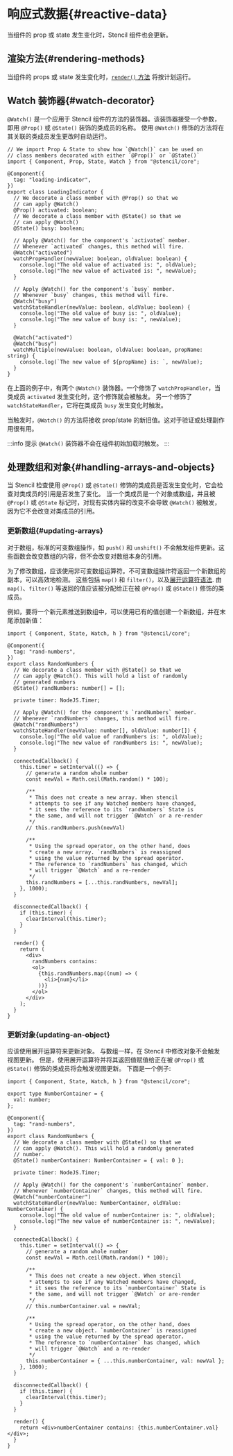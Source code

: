 # 响应式数据{#reactive-data}

当组件的 prop 或 state 发生变化时，Stencil 组件也会更新。

## 渲染方法{#rendering-methods}

当组件的 props 或 state 发生变化时，[`render()` 方法](./template-and-jsx) 将按计划运行。

## Watch 装饰器{#watch-decorator}

`@Watch()` 是一个应用于 Stencil 组件的方法的装饰器。该装饰器接受一个参数，即用 `@Prop()` 或 `@State()` 装饰的类成员的名称。
使用 `@Watch()` 修饰的方法将在其关联的类成员发生更改时自动运行。

```tsx
// We import Prop & State to show how `@Watch()` can be used on
// class members decorated with either `@Prop()` or `@State()`
import { Component, Prop, State, Watch } from "@stencil/core";

@Component({
  tag: "loading-indicator",
})
export class LoadingIndicator {
  // We decorate a class member with @Prop() so that we
  // can apply @Watch()
  @Prop() activated: boolean;
  // We decorate a class member with @State() so that we
  // can apply @Watch()
  @State() busy: boolean;

  // Apply @Watch() for the component's `activated` member.
  // Whenever `activated` changes, this method will fire.
  @Watch("activated")
  watchPropHandler(newValue: boolean, oldValue: boolean) {
    console.log("The old value of activated is: ", oldValue);
    console.log("The new value of activated is: ", newValue);
  }

  // Apply @Watch() for the component's `busy` member.
  // Whenever `busy` changes, this method will fire.
  @Watch("busy")
  watchStateHandler(newValue: boolean, oldValue: boolean) {
    console.log("The old value of busy is: ", oldValue);
    console.log("The new value of busy is: ", newValue);
  }

  @Watch("activated")
  @Watch("busy")
  watchMultiple(newValue: boolean, oldValue: boolean, propName: string) {
    console.log(`The new value of ${propName} is: `, newValue);
  }
}
```

在上面的例子中，有两个 `@Watch()` 装饰器。一个修饰了 `watchPropHandler`，当类成员 `activated` 发生变化时，这个修饰就会被触发。
另一个修饰了 `watchStateHandler`，它将在类成员 `busy` 发生变化时触发。

当触发时，`@Watch()` 的方法将接收 prop/state 的新旧值。这对于验证或处理副作用很有用。

:::info 提示
`@Watch()` 装饰器不会在组件初始加载时触发。
:::

## 处理数组和对象{#handling-arrays-and-objects}

当 Stencil 检查使用 `@Prop()` 或 `@State()` 修饰的类成员是否发生变化时，它会检查对类成员的引用是否发生了变化。
当一个类成员是一个对象或数组，并且被 `@Prop()` 或 `@State` 标记时，对现有实体内容的改变不会导致 `@Watch()` 被触发，因为它不会改变对类成员的引用。

### 更新数组{#updating-arrays}

对于数组，标准的可变数组操作，如 `push()` 和 `unshift()` 不会触发组件更新。这些函数会改变数组的内容，但不会改变对数组本身的引用。

为了修改数组，应该使用非可变数组运算符。不可变数组操作符返回一个新数组的副本，可以高效地检测。
这些包括 `map()` 和 `filter()`，以及[展开运算符语法](https://developer.mozilla.org/en-US/docs/Web/JavaScript/Reference/Operators/Spread_operator).
由 `map()`、`filter()` 等返回的值应该被分配给正在被 `@Prop()` 或 `@State()` 修饰的类成员。

例如，要将一个新元素推送到数组中，可以使用已有的值创建一个新数组，并在末尾添加新值：

```tsx
import { Component, State, Watch, h } from "@stencil/core";

@Component({
  tag: "rand-numbers",
})
export class RandomNumbers {
  // We decorate a class member with @State() so that we
  // can apply @Watch(). This will hold a list of randomly
  // generated numbers
  @State() randNumbers: number[] = [];

  private timer: NodeJS.Timer;

  // Apply @Watch() for the component's `randNumbers` member.
  // Whenever `randNumbers` changes, this method will fire.
  @Watch("randNumbers")
  watchStateHandler(newValue: number[], oldValue: number[]) {
    console.log("The old value of randNumbers is: ", oldValue);
    console.log("The new value of randNumbers is: ", newValue);
  }

  connectedCallback() {
    this.timer = setInterval(() => {
      // generate a random whole number
      const newVal = Math.ceil(Math.random() * 100);

      /**
       * This does not create a new array. When stencil
       * attempts to see if any Watched members have changed,
       * it sees the reference to its `randNumbers` State is
       * the same, and will not trigger `@Watch` or a re-render
       */
      // this.randNumbers.push(newVal)

      /**
       * Using the spread operator, on the other hand, does
       * create a new array. `randNumbers` is reassigned
       * using the value returned by the spread operator.
       * The reference to `randNumbers` has changed, which
       * will trigger `@Watch` and a re-render
       */
      this.randNumbers = [...this.randNumbers, newVal];
    }, 1000);
  }

  disconnectedCallback() {
    if (this.timer) {
      clearInterval(this.timer);
    }
  }

  render() {
    return (
      <div>
        randNumbers contains:
        <ol>
          {this.randNumbers.map((num) => (
            <li>{num}</li>
          ))}
        </ol>
      </div>
    );
  }
}
```

### 更新对象{updating-an-object}

应该使用展开运算符来更新对象。
与数组一样，在 Stencil 中修改对象不会触发视图更新。
但是，使用展开运算符并将其返回值赋值给正在被 `@Prop()` 或 `@State()` 修饰的类成员将会触发视图更新。
下面是一个例子:

```tsx
import { Component, State, Watch, h } from "@stencil/core";

export type NumberContainer = {
  val: number;
};

@Component({
  tag: "rand-numbers",
})
export class RandomNumbers {
  // We decorate a class member with @State() so that we
  // can apply @Watch(). This will hold a randomly generated
  // number.
  @State() numberContainer: NumberContainer = { val: 0 };

  private timer: NodeJS.Timer;

  // Apply @Watch() for the component's `numberContainer` member.
  // Whenever `numberContainer` changes, this method will fire.
  @Watch("numberContainer")
  watchStateHandler(newValue: NumberContainer, oldValue: NumberContainer) {
    console.log("The old value of numberContainer is: ", oldValue);
    console.log("The new value of numberContainer is: ", newValue);
  }

  connectedCallback() {
    this.timer = setInterval(() => {
      // generate a random whole number
      const newVal = Math.ceil(Math.random() * 100);

      /**
       * This does not create a new object. When stencil
       * attempts to see if any Watched members have changed,
       * it sees the reference to its `numberContainer` State is
       * the same, and will not trigger `@Watch` or are-render
       */
      // this.numberContainer.val = newVal;

      /**
       * Using the spread operator, on the other hand, does
       * create a new object. `numberContainer` is reassigned
       * using the value returned by the spread operator.
       * The reference to `numberContainer` has changed, which
       * will trigger `@Watch` and a re-render
       */
      this.numberContainer = { ...this.numberContainer, val: newVal };
    }, 1000);
  }

  disconnectedCallback() {
    if (this.timer) {
      clearInterval(this.timer);
    }
  }

  render() {
    return <div>numberContainer contains: {this.numberContainer.val}</div>;
  }
}
```
